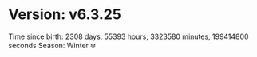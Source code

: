 # Version: v6.3.25
Time since birth: 2308 days, 55393 hours, 3323580 minutes, 199414800 seconds
Season: Winter ❄️
